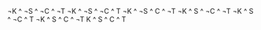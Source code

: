 ¬K ^ ¬S ^ ¬C ^ ¬T
¬K ^ ¬S ^ ¬C ^ T 
¬K ^ ¬S ^ C  ^ ¬T
¬K ^ S  ^ ¬C ^ ¬T
¬K ^ S  ^ ¬C ^ T 
¬K ^ S  ^ C  ^ ¬T
K  ^ S  ^ C  ^ T